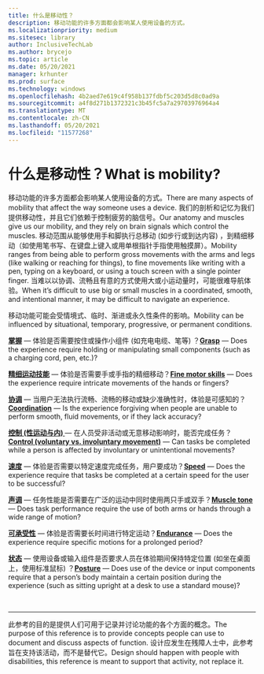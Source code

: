 ```yaml
---
title: 什么是移动性？
description: 移动功能的许多方面都会影响某人使用设备的方式。
ms.localizationpriority: medium
ms.sitesec: library
author: InclusiveTechLab
ms.author: brycejo
ms.topic: article
ms.date: 05/20/2021
manager: krhunter
ms.prod: surface
ms.technology: windows
ms.openlocfilehash: 4b2aed7e619c4f958b137fdbf5c203d5d8c0ad9a
ms.sourcegitcommit: a4f8d271b1372321c3b45fc5a7a29703976964a4
ms.translationtype: MT
ms.contentlocale: zh-CN
ms.lasthandoff: 05/20/2021
ms.locfileid: "11577268"
---
```

# <a name="what-is-mobility"></a><span data-ttu-id="95509-103">什么是移动性？</span><span class="sxs-lookup"><span data-stu-id="95509-103">What is mobility?</span></span>

<span data-ttu-id="95509-104">移动功能的许多方面都会影响某人使用设备的方式。</span><span class="sxs-lookup"><span data-stu-id="95509-104">There are many aspects of mobility that affect the way someone uses a device.</span></span> <span data-ttu-id="95509-105">我们的剖析和记忆为我们提供移动性，并且它们依赖于控制疲劳的脑信号。</span><span class="sxs-lookup"><span data-stu-id="95509-105">Our anatomy and muscles give us our mobility, and they rely on brain signals which control the muscles.</span></span> <span data-ttu-id="95509-106">移动范围从能够使用手和脚执行总移动 (如步行或到达内容) ，到精细移动（如使用笔书写、在键盘上键入或用单根指针手指使用触摸屏）。</span><span class="sxs-lookup"><span data-stu-id="95509-106">Mobility ranges from being able to perform gross movements with the arms and legs (like walking or reaching for things), to fine movements like writing with a pen, typing on a keyboard, or using a touch screen with a single pointer finger.</span></span> <span data-ttu-id="95509-107">当难以以协调、流畅且有意的方式使用大或小运动量时，可能很难导航体验。</span><span class="sxs-lookup"><span data-stu-id="95509-107">When it’s difficult to use big or small muscles in a coordinated, smooth, and intentional manner, it may be difficult to navigate an experience.</span></span>

<span data-ttu-id="95509-108">移动功能可能会受情境式、临时、渐进或永久性条件的影响。</span><span class="sxs-lookup"><span data-stu-id="95509-108">Mobility can be influenced by situational, temporary, progressive, or permanent conditions.</span></span>

<span data-ttu-id="95509-109">**[掌握](mobility-grasp.md)** &mdash; 体验是否需要按住或操作小组件 (如充电电缆、笔等) ？</span><span class="sxs-lookup"><span data-stu-id="95509-109">**[Grasp](mobility-grasp.md)** &mdash; Does the experience require holding or manipulating small components (such as a charging cord, pen, etc.)?</span></span>

<span data-ttu-id="95509-110">**[精细运动技能](mobility-fine-motor-skills.md)** &mdash; 体验是否需要手或手指的精细移动？</span><span class="sxs-lookup"><span data-stu-id="95509-110">**[Fine motor skills](mobility-fine-motor-skills.md)** &mdash; Does the experience require intricate movements of the hands or fingers?</span></span>

<span data-ttu-id="95509-111">**[协调](mobility-coordination.md)** &mdash; 当用户无法执行流畅、流畅的移动或缺少准确性时，体验是可感知的？</span><span class="sxs-lookup"><span data-stu-id="95509-111">**[Coordination](mobility-coordination.md)** &mdash; Is the experience forgiving when people are unable to perform smooth, fluid movements, or if they lack accuracy?</span></span>

<span data-ttu-id="95509-112">**[控制 (性运动与内) ](mobility-control.md)** &mdash; 在人员受非活动或无意移动影响时，能否完成任务？</span><span class="sxs-lookup"><span data-stu-id="95509-112">**[Control (voluntary vs. involuntary movement)](mobility-control.md)** &mdash; Can tasks be completed while a person is affected by involuntary or unintentional movements?</span></span>

<span data-ttu-id="95509-113">**[速度](mobility-speed.md)** &mdash; 体验是否需要以特定速度完成任务，用户要成功？</span><span class="sxs-lookup"><span data-stu-id="95509-113">**[Speed](mobility-speed.md)** &mdash; Does the experience require that tasks be completed at a certain speed for the user to be successful?</span></span>

<span data-ttu-id="95509-114">**[声调](mobility-muscle-tone.md)** &mdash; 任务性能是否需要在广泛的运动中同时使用两只手或双手？</span><span class="sxs-lookup"><span data-stu-id="95509-114">**[Muscle tone](mobility-muscle-tone.md)** &mdash; Does task performance require the use of both arms or hands through a wide range of motion?</span></span>

<span data-ttu-id="95509-115">**[可承受性](mobility-endurance.md)** &mdash; 体验是否需要长时间进行特定运动？</span><span class="sxs-lookup"><span data-stu-id="95509-115">**[Endurance](mobility-endurance.md)** &mdash; Does the experience require specific motions for a prolonged period?</span></span>

<span data-ttu-id="95509-116">**[状态](mobility-posture.md)** &mdash; 使用设备或输入组件是否要求人员在体验期间保持特定位置 (如坐在桌面上，使用标准鼠标) ？</span><span class="sxs-lookup"><span data-stu-id="95509-116">**[Posture](mobility-posture.md)** &mdash; Does use of the device or input components require that a person’s body maintain a certain position during the experience (such as sitting upright at a desk to use a standard mouse)?</span></span>

&nbsp;

[comment]: # (Footer 语句)
___
<span data-ttu-id="95509-118">此参考的目的是提供人们可用于记录并讨论功能的各个方面的概念。</span><span class="sxs-lookup"><span data-stu-id="95509-118">The purpose of this reference is to provide concepts people can use to document and discuss aspects of function.</span></span> <span data-ttu-id="95509-119">设计应发生在残障人士中，此参考旨在支持该活动，而不是替代它。</span><span class="sxs-lookup"><span data-stu-id="95509-119">Design should happen with people with disabilities, this reference is meant to support that activity, not replace it.</span></span> 
